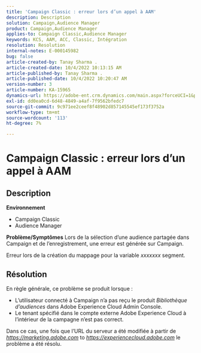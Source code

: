 ```yaml
---
title: 'Campaign Classic : erreur lors d’un appel à AAM'
description: Description
solution: Campaign,Audience Manager
product: Campaign,Audience Manager
applies-to: Campaign Classic,Audience Manager
keywords: KCS, AAM, ACC, Classic, Intégration
resolution: Resolution
internal-notes: E-000145982
bug: false
article-created-by: Tanay Sharma .
article-created-date: 10/4/2022 10:13:15 AM
article-published-by: Tanay Sharma .
article-published-date: 10/4/2022 10:20:47 AM
version-number: 3
article-number: KA-15965
dynamics-url: https://adobe-ent.crm.dynamics.com/main.aspx?forceUCI=1&pagetype=entityrecord&etn=knowledgearticle&id=a5fa2f27-cd43-ed11-bba2-0022480868ff
exl-id: dd0ea0cd-6d48-4849-a4af-7f9562bfedc7
source-git-commit: 9c971ee2ceef8f48902d857145545ef173f3752a
workflow-type: tm+mt
source-wordcount: '113'
ht-degree: 7%

---
```


# Campaign Classic : erreur lors d’un appel à AAM

## Description

<b>Environnement</b>
- Campaign Classic
- Audience Manager



<b>Problème/Symptômes</b>
Lors de la sélection d’une audience partagée dans Campaign et de l’enregistrement, une erreur est générée sur Campaign.

Erreur lors de la création du mappage pour la variable *xxxxxxx* segment.


## Résolution


En règle générale, ce problème se produit lorsque :

- L’utilisateur connecté à Campaign n’a pas reçu le produit *Bibliothèque d’audiences* dans Adobe Experience Cloud Admin Console.
- Le tenant spécifié dans le compte externe Adobe Experience Cloud à l’intérieur de la campagne n’est pas correct.


Dans ce cas, une fois que l’URL du serveur a été modifiée à partir de *https://marketing.adobe.com* to *https://experiencecloud.adobe.com* le problème a été résolu.
